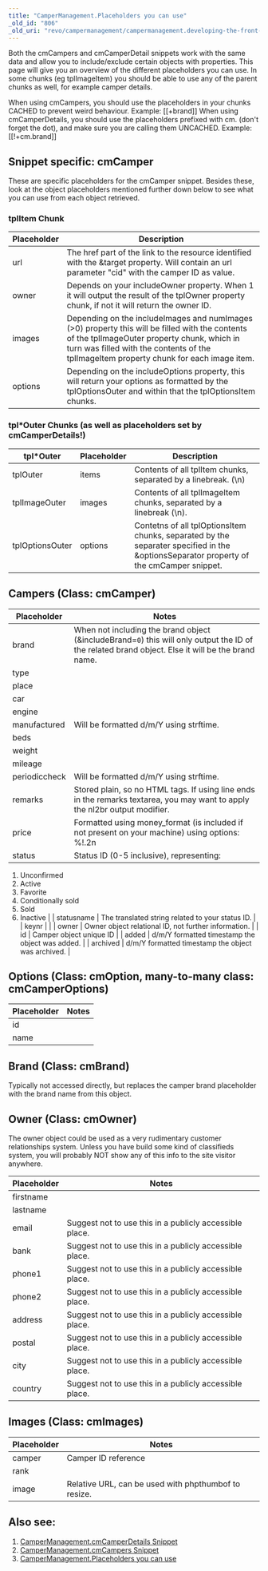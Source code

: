 ```yaml
---
title: "CamperManagement.Placeholders you can use"
_old_id: "806"
_old_uri: "revo/campermanagement/campermanagement.developing-the-front-end/campermanagement.placeholders-you-can-use"
---
```


Both the cmCampers and cmCamperDetail snippets work with the same data and allow you to include/exclude certain objects with properties. This page will give you an overview of the different placeholders you can use. In some chunks (eg tplImageItem) you should be able to use any of the parent chunks as well, for example camper details.

When using cmCampers, you should use the placeholders in your chunks CACHED to prevent weird behaviour. Example: \[\[+brand\]\] When using cmCamperDetails, you should use the placeholders prefixed with cm. (don't forget the dot), and make sure you are calling them UNCACHED. Example: \[\[!+cm.brand\]\]

## Snippet specific: cmCamper

These are specific placeholders for the cmCamper snippet. Besides these, look at the object placeholders mentioned further down below to see what you can use from each object retrieved.

### tplItem Chunk

| Placeholder | Description                                                                                                                                                                                                                              |
| ----------- | ---------------------------------------------------------------------------------------------------------------------------------------------------------------------------------------------------------------------------------------- |
| url         | The href part of the link to the resource identified with the &target property. Will contain an url parameter "cid" with the camper ID as value.                                                                                         |
| owner       | Depends on your includeOwner property. When 1 it will output the result of the tplOwner property chunk, if not it will return the owner ID.                                                                                              |
| images      | Depending on the includeImages and numImages (>0) property this will be filled with the contents of the tplImageOuter property chunk, which in turn was filled with the contents of the tplImageItem property chunk for each image item. |
| options     | Depending on the includeOptions property, this will return your options as formatted by the tplOptionsOuter and within that the tplOptionsItem chunks.                                                                                   |

### tpl\*Outer Chunks (as well as placeholders set by cmCamperDetails!)

| tpl\*Outer      | Placeholder | Description                                                                                                                            |
| --------------- | ----------- | -------------------------------------------------------------------------------------------------------------------------------------- |
| tplOuter        | items       | Contents of all tplItem chunks, separated by a linebreak. (\\n)                                                                        |
| tplImageOuter   | images      | Contents of all tplImageItem chunks, separated by a linebreak (\\n).                                                                   |
| tplOptionsOuter | options     | Contetns of all tplOptionsItem chunks, separated by the separater specified in the &optionsSeparator property of the cmCamper snippet. |

## Campers (Class: cmCamper)

| Placeholder   | Notes                                                                                                                                             |
| ------------- | ------------------------------------------------------------------------------------------------------------------------------------------------- |
| brand         | When not including the brand object (&includeBrand=`0`) this will only output the ID of the related brand object. Else it will be the brand name. |
| type          |                                                                                                                                                   |
| place         |                                                                                                                                                   |
| car           |                                                                                                                                                   |
| engine        |                                                                                                                                                   |
| manufactured  | Will be formatted d/m/Y using strftime.                                                                                                           |
| beds          |                                                                                                                                                   |
| weight        |                                                                                                                                                   |
| mileage       |                                                                                                                                                   |
| periodiccheck | Will be formatted d/m/Y using strftime.                                                                                                           |
| remarks       | Stored plain, so no HTML tags. If using line ends in the remarks textarea, you may want to apply the nl2br output modifier.                       |
| price         | Formatted using money\_format (is included if not present on your machine) using options: %!.2n                                                   |
| status        | Status ID (0-5 inclusive), representing:                                                                                                          |
1. Unconfirmed 
2. Active 
3. Favorite 
4. Conditionally sold 
5. Sold 
6. Inactive |
| statusname | The translated string related to your status ID. |
| keynr |  |
| owner | Owner object relational ID, not further information. |
| id | Camper object unique ID |
| added | d/m/Y formatted timestamp the object was added. |
| archived | d/m/Y formatted timestamp the object was archived. |

## Options (Class: cmOption, many-to-many class: cmCamperOptions)

| Placeholder | Notes |
| ----------- | ----- |
| id          |       |
| name        |       |

## Brand (Class: cmBrand)

Typically not accessed directly, but replaces the camper brand placeholder with the brand name from this object.

## Owner (Class: cmOwner)

The owner object could be used as a very rudimentary customer relationships system. Unless you have build some kind of classifieds system, you will probably NOT show any of this info to the site visitor anywhere.

| Placeholder | Notes                                                   |
| ----------- | ------------------------------------------------------- |
| firstname   |                                                         |
| lastname    |                                                         |
| email       | Suggest not to use this in a publicly accessible place. |
| bank        | Suggest not to use this in a publicly accessible place. |
| phone1      | Suggest not to use this in a publicly accessible place. |
| phone2      | Suggest not to use this in a publicly accessible place. |
| address     | Suggest not to use this in a publicly accessible place. |
| postal      | Suggest not to use this in a publicly accessible place. |
| city        | Suggest not to use this in a publicly accessible place. |
| country     | Suggest not to use this in a publicly accessible place. |

## Images (Class: cmImages)

| Placeholder | Notes                                                |
| ----------- | ---------------------------------------------------- |
| camper      | Camper ID reference                                  |
| rank        |                                                      |
| image       | Relative URL, can be used with phpthumbof to resize. |

## Also see: 

1. [CamperManagement.cmCamperDetails Snippet](/extras/campermanagement/campermanagement.developing-the-front-end/campermanagement.cmcamperdetails-snippet)
2. [CamperManagement.cmCampers Snippet](/extras/campermanagement/campermanagement.developing-the-front-end/campermanagement.cmcampers-snippet)
3. [CamperManagement.Placeholders you can use](/extras/campermanagement/campermanagement.developing-the-front-end/campermanagement.placeholders-you-can-use)

